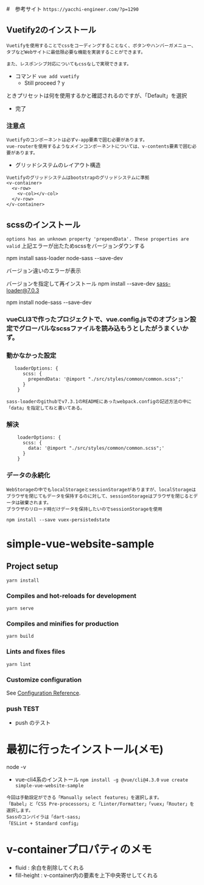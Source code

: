 #　参考サイト
`https://yacchi-engineer.com/?p=1290`

## Vuetify2のインストール
```
Vuetifyを使用することでcssをコーディングすることなく、ボタンやハンバーガメニュー、タブなどWebサイトに最低限必要な機能を実装することができます。

また、レスポンシブ対応についてもcssなしで実現できます。
```
- コマンド
`vue add vuetify`
  - Still proceed ? y

ときプリセットは何を使用するかと確認されるのですが、「Default」を選択

- 完了
### 注意点
```
Vuetifyのコンポーネントは必ずv-app要素で囲む必要があります。
vue-routerを使用するようなメインコンポーネントについては、v-contents要素で囲む必要があります。

```
- グリッドシステムのレイアウト構造
```
Vuetifyのグリッドシステムはbootstrapのグリッドシステムに準拠
<v-container>
  <v-row>
    <v-col></v-col>
  </v-row>
</v-container>

```

## scssのインストール
`options has an unknown property 'prependData'. These properties are valid`
上記エラーが出たためscssをバージョンダウンする

 npm install sass-loader node-sass --save-dev

バージョン違いのエラーが表示

バージョンを指定して再インストール
npm install --save-dev sass-loader@7.0.3

npm install node-sass --save-dev



### vueCLI3で作ったプロジェクトで、vue.config.jsでのオプション設定でグローバルなscssファイルを読み込もうとしたがうまくいかず。

### 動かなかった設定
```
   loaderOptions: {
      scss: {
        prependData: '@import "./src/styles/common/common.scss";'
      }
    }
```

```
sass-loaderのgithubでv7.3.1のREADMEにあったwebpack.configの記述方法の中に「data」を指定してねと書いてある。
```

### 解決
```
    loaderOptions: {
      scss: {
        data: '@import "./src/styles/common/common.scss";'
      }
    }
```

### データの永続化
```
WebStorageの中でもlocalStorageとsessionStorageがありますが、localStorageはブラウザを閉じてもデータを保持するのに対して、sessionStorageはブラウザを閉じるとデータは破棄されます。
ブラウザのリロード時だけデータを保持したいのでsessionStorageを使用
```
`npm install --save vuex-persistedstate`



# simple-vue-website-sample

## Project setup
```
yarn install
```

### Compiles and hot-reloads for development
```
yarn serve
```

### Compiles and minifies for production
```
yarn build
```

### Lints and fixes files
```
yarn lint
```

### Customize configuration
See [Configuration Reference](https://cli.vuejs.org/config/).

### push TEST
- push のテスト



# 最初に行ったインストール(メモ)
node -v

- vue-cli4系のインストール
`npm install -g @vue/cli@4.3.0`
`vue create simple-vue-website-sample`
```
今回は手動設定ができる「Manually select features」を選択します。
「Babel」と「CSS Pre-processors」と「Linter/Formatter」「vuex」「Router」を選択します。
Sassのコンパイラは「dart-sass」
「ESLint + Standard config」

```

# v-containerプロパティのメモ
- fluid : 余白を削除してくれる
- fill-height : v-container内の要素を上下中央寄せしてくれる


